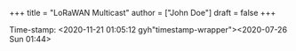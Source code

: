 +++
title = "LoRaWAN Multicast"
author = ["John Doe"]
draft = false
+++

Time-stamp: <2020-11-21 01:05:12 gyh"timestamp-wrapper"><span class="timestamp">&lt;2020-07-26 Sun 01:44&gt;</span></span>
